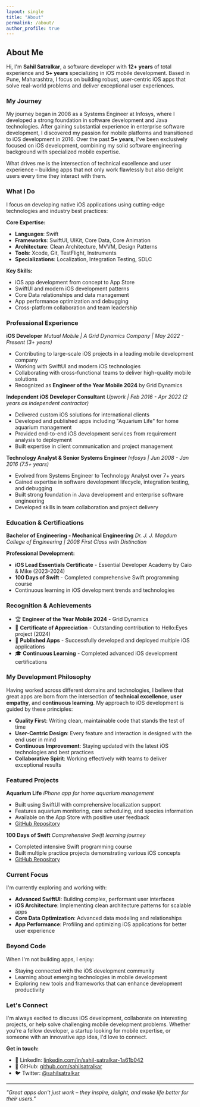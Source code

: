 ```yaml
---
layout: single
title: "About"
permalink: /about/
author_profile: true
---
```


## About Me

Hi, I'm **Sahil Satralkar**, a software developer with **12+ years** of total experience and **5+ years** specializing in iOS mobile development. Based in Pune, Maharashtra, I focus on building robust, user-centric iOS apps that solve real-world problems and deliver exceptional user experiences.

### My Journey

My journey began in 2008 as a Systems Engineer at Infosys, where I developed a strong foundation in software development and Java technologies. After gaining substantial experience in enterprise software development, I discovered my passion for mobile platforms and transitioned to iOS development in 2016. Over the past **5+ years**, I've been exclusively focused on iOS development, combining my solid software engineering background with specialized mobile expertise.

What drives me is the intersection of technical excellence and user experience – building apps that not only work flawlessly but also delight users every time they interact with them.

### What I Do

I focus on developing native iOS applications using cutting-edge technologies and industry best practices:

**Core Expertise:**
- **Languages**: Swift
- **Frameworks**: SwiftUI, UIKit, Core Data, Core Animation
- **Architecture**: Clean Architecture, MVVM, Design Patterns
- **Tools**: Xcode, Git, TestFlight, Instruments
- **Specializations**: Localization, Integration Testing, SDLC

**Key Skills:**
- iOS app development from concept to App Store
- SwiftUI and modern iOS development patterns
- Core Data relationships and data management
- App performance optimization and debugging
- Cross-platform collaboration and team leadership

### Professional Experience

**iOS Developer**
*Mutual Mobile | A Grid Dynamics Company | May 2022 - Present (3+ years)*
- Contributing to large-scale iOS projects in a leading mobile development company
- Working with SwiftUI and modern iOS technologies
- Collaborating with cross-functional teams to deliver high-quality mobile solutions
- Recognized as **Engineer of the Year Mobile 2024** by Grid Dynamics

**Independent iOS Developer Consultant**
*Upwork | Feb 2016 - Apr 2022 (2 years as independent contractor)*
- Delivered custom iOS solutions for international clients
- Developed and published apps including "Aquarium Life" for home aquarium management
- Provided end-to-end iOS development services from requirement analysis to deployment
- Built expertise in client communication and project management

**Technology Analyst & Senior Systems Engineer**
*Infosys | Jun 2008 - Jan 2016 (7.5+ years)*
- Evolved from Systems Engineer to Technology Analyst over 7+ years
- Gained expertise in software development lifecycle, integration testing, and debugging
- Built strong foundation in Java development and enterprise software engineering
- Developed skills in team collaboration and project delivery

### Education & Certifications

**Bachelor of Engineering - Mechanical Engineering**
*Dr. J. J. Magdum College of Engineering | 2008*
*First Class with Distinction*

**Professional Development:**
- **iOS Lead Essentials Certificate** - Essential Developer Academy by Caio & Mike (2023-2024)
- **100 Days of Swift** - Completed comprehensive Swift programming course
- Continuous learning in iOS development trends and technologies

### Recognition & Achievements

- 🏆 **Engineer of the Year Mobile 2024** - Grid Dynamics
- 📜 **Certificate of Appreciation** - Outstanding contribution to Hello:Eyes project (2024)
- 📱 **Published Apps** - Successfully developed and deployed multiple iOS applications
- 🎓 **Continuous Learning** - Completed advanced iOS development certifications

### My Development Philosophy

Having worked across different domains and technologies, I believe that great apps are born from the intersection of **technical excellence**, **user empathy**, and **continuous learning**. My approach to iOS development is guided by these principles:

- **Quality First**: Writing clean, maintainable code that stands the test of time
- **User-Centric Design**: Every feature and interaction is designed with the end user in mind
- **Continuous Improvement**: Staying updated with the latest iOS technologies and best practices
- **Collaborative Spirit**: Working effectively with teams to deliver exceptional results

### Featured Projects

**Aquarium Life** 
*iPhone app for home aquarium management*
- Built using SwiftUI with comprehensive localization support
- Features aquarium monitoring, care scheduling, and species information
- Available on the App Store with positive user feedback
- [GitHub Repository](https://github.com/sahilsatralkar/Aquarium-life)

**100 Days of Swift**
*Comprehensive Swift learning journey*
- Completed intensive Swift programming course
- Built multiple practice projects demonstrating various iOS concepts
- [GitHub Repository](https://github.com/sahilsatralkar/100DaysOfSwift)

### Current Focus

I'm currently exploring and working with:
- **Advanced SwiftUI**: Building complex, performant user interfaces
- **iOS Architecture**: Implementing clean architecture patterns for scalable apps
- **Core Data Optimization**: Advanced data modeling and relationships
- **App Performance**: Profiling and optimizing iOS applications for better user experience

### Beyond Code

When I'm not building apps, I enjoy:
- Staying connected with the iOS development community
- Learning about emerging technologies in mobile development
- Exploring new tools and frameworks that can enhance development productivity

### Let's Connect

I'm always excited to discuss iOS development, collaborate on interesting projects, or help solve challenging mobile development problems. Whether you're a fellow developer, a startup looking for mobile expertise, or someone with an innovative app idea, I'd love to connect.

**Get in touch:**
- 💼 LinkedIn: [linkedin.com/in/sahil-satralkar-1a61b042](https://www.linkedin.com/in/sahil-satralkar-1a61b042/)
- 🐙 GitHub: [github.com/sahilsatralkar](https://github.com/sahilsatralkar)
- 🐦 Twitter: [@sahilsatralkar](https://twitter.com/sahilsatralkar)
---


*"Great apps don't just work – they inspire, delight, and make life better for their users."*

